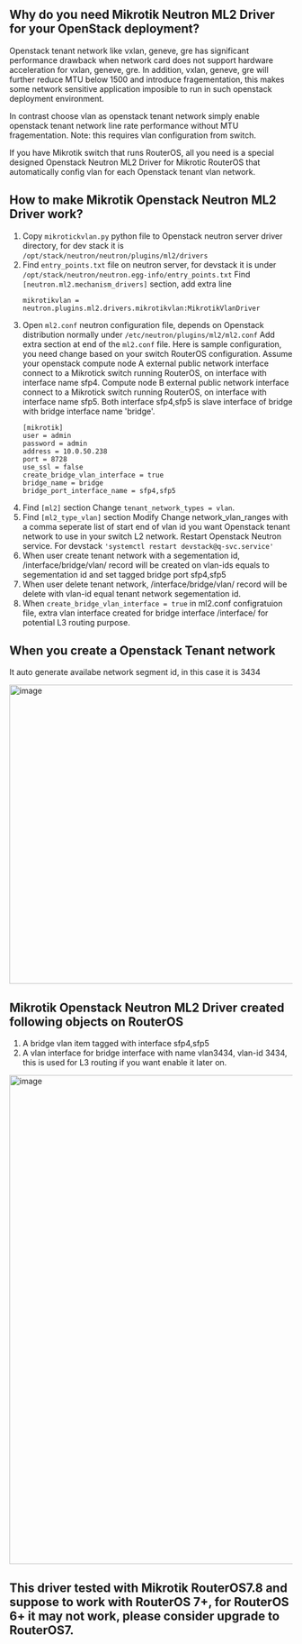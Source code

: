 ## Why do you need Mikrotik Neutron ML2 Driver for your OpenStack deployment?
Openstack tenant network like vxlan, geneve, gre has significant performance drawback when network card does not support hardware acceleration for vxlan, geneve, gre. In addition, vxlan, geneve, gre will further reduce MTU below 1500 and introduce fragementation, this makes some network sensitive application imposible to run in such openstack deployment environment.

In contrast choose vlan as openstack tenant network simply enable openstack tenant network line rate performance without MTU fragementation. Note: this requires vlan configuration from switch.

If you have Mikrotik switch that runs RouterOS, all you need is a special designed Openstack Neutron ML2 Driver for Mikrotic RouterOS that automatically config vlan for each Openstack tenant vlan network.

## How to make Mikrotik Openstack Neutron ML2 Driver work?

1. Copy ```mikrotickvlan.py``` python file to Openstack neutron server driver directory, for dev stack it is ```/opt/stack/neutron/neutron/plugins/ml2/drivers```
2. Find ```entry_points.txt``` file on neutron server, for devstack it is under ```/opt/stack/neutron/neutron.egg-info/entry_points.txt```
Find ```[neutron.ml2.mechanism_drivers]``` section, add extra line
    ```
    mikrotikvlan = neutron.plugins.ml2.drivers.mikrotikvlan:MikrotikVlanDriver
    ```
3. Open ```ml2.conf``` neutron configuration file, depends on Openstack distribution normally under ```/etc/neutron/plugins/ml2/ml2.conf```
Add extra section at end of the ```ml2.conf``` file. Here is sample configuration, you need change based on your switch RouterOS configuration.
Assume your openstack compute node A external public network interface connect to a Mikrotick switch running RouterOS, on interface with interface name sfp4. Compute node B external public network interface connect to a Mikrotick switch running RouterOS, on interface with interface name sfp5. Both interface sfp4,sfp5 is slave interface of bridge with bridge interface name 'bridge'. 
    ```
    [mikrotik]
    user = admin
    password = admin
    address = 10.0.50.238
    port = 8728
    use_ssl = false
    create_bridge_vlan_interface = true
    bridge_name = bridge
    bridge_port_interface_name = sfp4,sfp5
    ```
4. Find ```[ml2]``` section
Change ```tenant_network_types = vlan```. 
5. Find ```[ml2_type_vlan]``` section
Modify Change network_vlan_ranges with a comma seperate list of start end of vlan id you want Openstack tenant network to use in your switch L2 network.
Restart Openstack Neutron service. For devstack ```'systemctl restart devstack@q-svc.service'```
6. When user create tenant network with a segementation id, /interface/bridge/vlan/ record will be created on vlan-ids equals to segementation id and set tagged bridge port sfp4,sfp5
7.  When user delete tenant network, /interface/bridge/vlan/ record will be delete with vlan-id equal tenant network segementation id.
8. When ```create_bridge_vlan_interface = true``` in ml2.conf configratuion file, extra vlan interface created for bridge interface /interface/ for potential L3 routing purpose.

## When you create a Openstack Tenant network

It auto generate availabe network segment id, in this case it is 3434

<img width="531" alt="image" src="https://user-images.githubusercontent.com/118003549/236243550-62aa970e-8266-4387-9483-fbd118a687c4.png">

## Mikrotik Openstack Neutron ML2 Driver created following objects on RouterOS
1. A bridge vlan item tagged with interface sfp4,sfp5
2. A vlan interface for bridge interface with name vlan3434, vlan-id 3434, this is used for L3 routing if you want enable it later on.
<img width="868" alt="image" src="https://user-images.githubusercontent.com/118003549/236243391-e6afcdab-4443-4882-baea-f7d186fe3ad8.png">

## This driver tested with Mikrotik RouterOS7.8 and suppose to work with RouterOS 7+, for RouterOS 6+ it may not work, please consider upgrade to RouterOS7.
